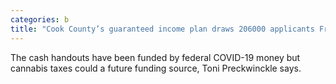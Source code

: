 ```yaml
---
categories: b
title: "Cook County’s guaranteed income plan draws 206000 applicants Friday is the last day to apply before 3250 recipients are selected"
---
```

The cash handouts have been funded by federal COVID-19 money but cannabis taxes could a future funding source, Toni Preckwinckle says.